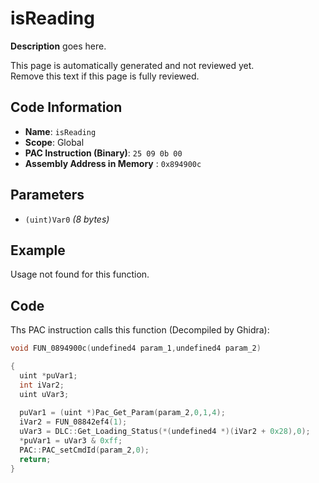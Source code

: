 # isReading

**Description** goes here.

This page is automatically generated and not reviewed yet.<br>Remove this text if this page is fully reviewed.

## Code Information

- **Name**: `isReading`
- **Scope**: Global
- **PAC Instruction (Binary)**: `25 09 0b 00`
- **Assembly Address in Memory** : `0x894900c`

## Parameters

- `(uint)Var0` *(8 bytes)*

## Example

Usage not found for this function.

## Code

Ths PAC instruction calls this function (Decompiled by Ghidra):

```c
void FUN_0894900c(undefined4 param_1,undefined4 param_2)

{
  uint *puVar1;
  int iVar2;
  uint uVar3;
  
  puVar1 = (uint *)Pac_Get_Param(param_2,0,1,4);
  iVar2 = FUN_08842ef4(1);
  uVar3 = DLC::Get_Loading_Status(*(undefined4 *)(iVar2 + 0x28),0);
  *puVar1 = uVar3 & 0xff;
  PAC::PAC_setCmdId(param_2,0);
  return;
}
```

